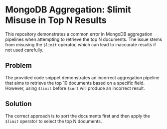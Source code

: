 # MongoDB Aggregation: $limit Misuse in Top N Results

This repository demonstrates a common error in MongoDB aggregation pipelines when attempting to retrieve the top N documents. The issue stems from misusing the `$limit` operator, which can lead to inaccurate results if not used carefully.

## Problem
The provided code snippet demonstrates an incorrect aggregation pipeline that aims to retrieve the top 10 documents based on a specific field. However, using `$limit` before `$sort` will produce an incorrect result. 

## Solution
The correct approach is to sort the documents first and then apply the `$limit` operator to select the top N documents.
